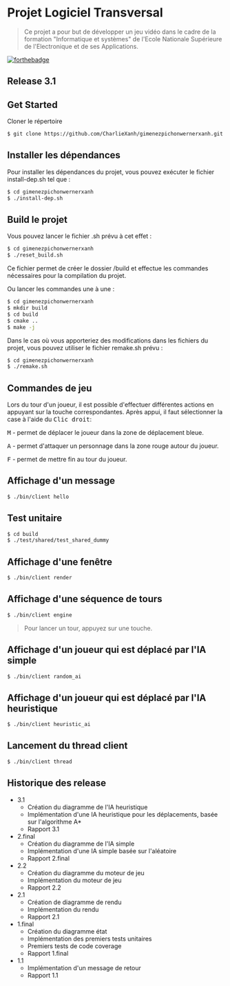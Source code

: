 # Projet Logiciel Transversal

> Ce projet a pour but de développer un jeu vidéo dans le cadre de la formation "Informatique et systèmes" de l'Ecole Nationale Supérieure de l'Electronique et de ses Applications.

[![forthebadge](https://forthebadge.com/images/badges/made-with-c-plus-plus.svg)](https://forthebadge.com)

## Release 3.1

## Get Started

Cloner le répertoire
```sh
$ git clone https://github.com/CharlieXanh/gimenezpichonwernerxanh.git
```
## Installer les dépendances
Pour installer les dépendances du projet, vous pouvez exécuter le fichier install-dep.sh tel que :
```sh
$ cd gimenezpichonwernerxanh
$ ./install-dep.sh
```

## Build le projet
Vous pouvez lancer le fichier .sh prévu à cet effet :
```sh
$ cd gimenezpichonwernerxanh
$ ./reset_build.sh
```
Ce fichier permet de créer le dossier /build et effectue les commandes nécessaires pour la compilation du projet.

Ou lancer les commandes une à une :
```sh
$ cd gimenezpichonwernerxanh
$ mkdir build
$ cd build
$ cmake ..
$ make -j
```

Dans le cas où vous apporteriez des modifications dans les fichiers du projet, vous pouvez utiliser le fichier remake.sh prévu :
```sh
$ cd gimenezpichonwernerxanh
$ ./remake.sh
```

## Commandes de jeu

Lors du tour d'un joueur, il est possible d'effectuer différentes actions en appuyant sur la touche correspondantes. Après appui, il faut sélectionner la case à l'aide du <kbd>Clic droit</kbd>:

<kbd>M</kbd> - permet de déplacer le joueur dans la zone de déplacement bleue.

<kbd>A</kbd> - permet d'attaquer un personnage dans la zone rouge autour du joueur.

<kbd>F</kbd> - permet de mettre fin au tour du joueur.

## Affichage d'un message

```sh
$ ./bin/client hello
```

## Test unitaire
```sh
$ cd build
$ ./test/shared/test_shared_dummy
```
## Affichage d'une fenêtre
```sh
$ ./bin/client render
```

## Affichage d'une séquence de tours
```sh
$ ./bin/client engine
```
>Pour lancer un tour, appuyez sur une touche.

## Affichage d'un joueur qui est déplacé par l'IA simple
```sh
$ ./bin/client random_ai
```

## Affichage d'un joueur qui est déplacé par l'IA heuristique
```sh
$ ./bin/client heuristic_ai
```

## Lancement du thread client

```sh
$ ./bin/client thread
```



## Historique des release

* 3.1
    * Création du diagramme de l'IA heuristique
    * Implémentation d'une IA heuristique pour les déplacements, basée sur l'algorithme A*
    * Rapport 3.1
* 2.final
    * Création du diagramme de l'IA simple
    * Implémentation d'une IA simple basée sur l'aléatoire
    * Rapport 2.final
* 2.2
    * Création du diagramme du moteur de jeu
    * Implémentation du moteur de jeu
    * Rapport 2.2
* 2.1
    * Création de diagramme de rendu
    * Implémentation du rendu
    * Rapport 2.1
* 1.final
    * Création du diagramme état
    * Implémentation des premiers tests unitaires
    * Premiers tests de code coverage
    * Rapport 1.final
* 1.1
    * Implémentation d'un message de retour
    * Rapport 1.1
